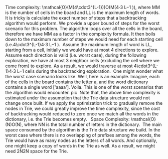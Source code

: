 Time complexity: \mathcal{O}(M(4\cdot3^{L-1}))O(M(4⋅3
L−1
)), where MM is the number of cells in the board and LL is the maximum length of words.
​
It is tricky is calculate the exact number of steps that a backtracking algorithm would perform. We provide a upper bound of steps for the worst scenario for this problem. The algorithm loops over all the cells in the board, therefore we have MM as a factor in the complexity formula. It then boils down to the maximum number of steps we would need for each starting cell (i.e.4\cdot3^{L-1}4⋅3
L−1
).
​
Assume the maximum length of word is LL, starting from a cell, initially we would have at most 4 directions to explore. Assume each direction is valid (i.e. worst case), during the following exploration, we have at most 3 neighbor cells (excluding the cell where we come from) to explore. As a result, we would traverse at most 4\cdot3^{L-1}4⋅3
L−1
cells during the backtracking exploration.
​
One might wonder what the worst case scenario looks like. Well, here is an example. Imagine, each of the cells in the board contains the letter a, and the word dictionary contains a single word ['aaaa']. Voila. This is one of the worst scenarios that the algorithm would encounter. pic
​
Note that, the above time complexity is estimated under the assumption that the Trie data structure would not change once built. If we apply the optimization trick to gradually remove the nodes in Trie, we could greatly improve the time complexity, since the cost of backtracking would reduced to zero once we match all the words in the dictionary, i.e. the Trie becomes empty.
​
​
Space Complexity: \mathcal{O}(N)O(N), where NN is the total number of letters in the dictionary.
​
The main space consumed by the algorithm is the Trie data structure we build. In the worst case where there is no overlapping of prefixes among the words, the Trie would have as many nodes as the letters of all words. And optionally, one might keep a copy of words in the Trie as well. As a result, we might need 2N2N space for the Trie.
```